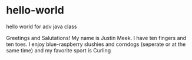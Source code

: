 # hello-world
hello world for adv java class

Greetings and Salutations!
My name is Justin Meek. I have ten fingers and ten toes.
I enjoy blue-raspberry slushies and corndogs (seperate or at the same time) and my favorite sport is Curling
